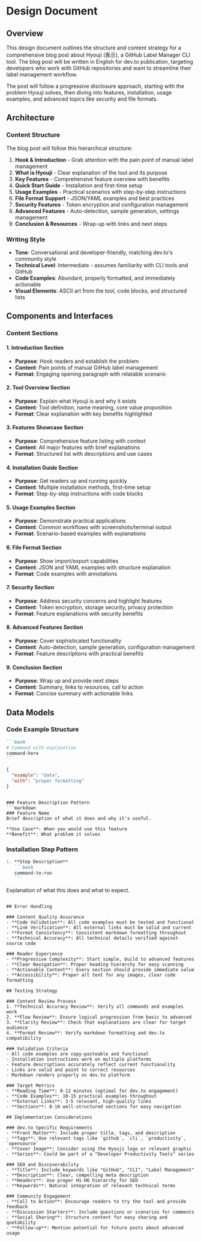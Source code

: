 # Design Document

## Overview

This design document outlines the structure and content strategy for a comprehensive blog post about Hyouji (表示), a GitHub Label Manager CLI tool. The blog post will be written in English for dev.to publication, targeting developers who work with GitHub repositories and want to streamline their label management workflow.

The post will follow a progressive disclosure approach, starting with the problem Hyouji solves, then diving into features, installation, usage examples, and advanced topics like security and file formats.

## Architecture

### Content Structure

The blog post will follow this hierarchical structure:

1. **Hook & Introduction** - Grab attention with the pain point of manual label management
2. **What is Hyouji** - Clear explanation of the tool and its purpose
3. **Key Features** - Comprehensive feature overview with benefits
4. **Quick Start Guide** - Installation and first-time setup
5. **Usage Examples** - Practical scenarios with step-by-step instructions
6. **File Format Support** - JSON/YAML examples and best practices
7. **Security Features** - Token encryption and configuration management
8. **Advanced Features** - Auto-detection, sample generation, settings management
9. **Conclusion & Resources** - Wrap-up with links and next steps

### Writing Style

- **Tone**: Conversational and developer-friendly, matching dev.to's community style
- **Technical Level**: Intermediate - assumes familiarity with CLI tools and GitHub
- **Code Examples**: Abundant, properly formatted, and immediately actionable
- **Visual Elements**: ASCII art from the tool, code blocks, and structured lists

## Components and Interfaces

### Content Sections

#### 1. Introduction Section

- **Purpose**: Hook readers and establish the problem
- **Content**: Pain points of manual GitHub label management
- **Format**: Engaging opening paragraph with relatable scenario

#### 2. Tool Overview Section

- **Purpose**: Explain what Hyouji is and why it exists
- **Content**: Tool definition, name meaning, core value proposition
- **Format**: Clear explanation with key benefits highlighted

#### 3. Features Showcase Section

- **Purpose**: Comprehensive feature listing with context
- **Content**: All major features with brief explanations
- **Format**: Structured list with descriptions and use cases

#### 4. Installation Guide Section

- **Purpose**: Get readers up and running quickly
- **Content**: Multiple installation methods, first-time setup
- **Format**: Step-by-step instructions with code blocks

#### 5. Usage Examples Section

- **Purpose**: Demonstrate practical applications
- **Content**: Common workflows with screenshots/terminal output
- **Format**: Scenario-based examples with explanations

#### 6. File Format Section

- **Purpose**: Show import/export capabilities
- **Content**: JSON and YAML examples with structure explanation
- **Format**: Code examples with annotations

#### 7. Security Section

- **Purpose**: Address security concerns and highlight features
- **Content**: Token encryption, storage security, privacy protection
- **Format**: Feature explanations with security benefits

#### 8. Advanced Features Section

- **Purpose**: Cover sophisticated functionality
- **Content**: Auto-detection, sample generation, configuration management
- **Format**: Feature descriptions with practical benefits

#### 9. Conclusion Section

- **Purpose**: Wrap up and provide next steps
- **Content**: Summary, links to resources, call to action
- **Format**: Concise summary with actionable links

## Data Models

### Code Example Structure

````markdown
```bash
# Command with explanation
command-here
```
````

```json
{
  "example": "data",
  "with": "proper formatting"
}
```

````

### Feature Description Pattern
```markdown
### Feature Name
Brief description of what it does and why it's useful.

**Use Case**: When you would use this feature
**Benefit**: What problem it solves
````

### Installation Step Pattern

````markdown
1. **Step Description**
   ```bash
   command-to-run
   ```
````

Explanation of what this does and what to expect.

```

## Error Handling

### Content Quality Assurance
- **Code Validation**: All code examples must be tested and functional
- **Link Verification**: All external links must be valid and current
- **Format Consistency**: Consistent markdown formatting throughout
- **Technical Accuracy**: All technical details verified against source code

### Reader Experience
- **Progressive Complexity**: Start simple, build to advanced features
- **Clear Navigation**: Proper heading hierarchy for easy scanning
- **Actionable Content**: Every section should provide immediate value
- **Accessibility**: Proper alt text for any images, clear code formatting

## Testing Strategy

### Content Review Process
1. **Technical Accuracy Review**: Verify all commands and examples work
2. **Flow Review**: Ensure logical progression from basic to advanced
3. **Clarity Review**: Check that explanations are clear for target audience
4. **Format Review**: Verify markdown formatting and dev.to compatibility

### Validation Criteria
- All code examples are copy-pasteable and functional
- Installation instructions work on multiple platforms
- Feature descriptions accurately reflect current functionality
- Links are valid and point to correct resources
- Markdown renders properly on dev.to platform

### Target Metrics
- **Reading Time**: 8-12 minutes (optimal for dev.to engagement)
- **Code Examples**: 10-15 practical examples throughout
- **External Links**: 3-5 relevant, high-quality links
- **Sections**: 8-10 well-structured sections for easy navigation

## Implementation Considerations

### dev.to Specific Requirements
- **Front Matter**: Include proper title, tags, and description
- **Tags**: Use relevant tags like `github`, `cli`, `productivity`, `opensource`
- **Cover Image**: Consider using the Hyouji logo or relevant graphic
- **Series**: Could be part of a "Developer Productivity Tools" series

### SEO and Discoverability
- **Title**: Include keywords like "GitHub", "CLI", "Label Management"
- **Description**: Clear, compelling meta description
- **Headers**: Use proper H1-H6 hierarchy for SEO
- **Keywords**: Natural integration of relevant technical terms

### Community Engagement
- **Call to Action**: Encourage readers to try the tool and provide feedback
- **Discussion Starters**: Include questions or scenarios for comments
- **Social Sharing**: Structure content for easy sharing and quotability
- **Follow-up**: Mention potential for future posts about advanced usage
```
